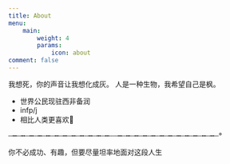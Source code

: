 ```yaml
---
title: About
menu:
    main: 
        weight: 4
        params:
            icon: about
comment: false
---
```

我想死，你的声音让我想化成灰。
人是一种生物，我希望自己是枫。
- 世界公民现驻西非备润
- infp/j
- 相比人类更喜欢🐙

┄┅┄┅┄┅┄┅┄┅┄┅┄┅┄┅┄┅┄┅┄┅┄┅┄┄┅┄┅┄┅┄┅┄┅┄┅┄┅┄┅┄┅┄┅┄┅┄┅┄°

你不必成功、有趣，但要尽量坦率地面对这段人生